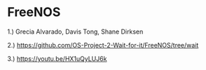 # FreeNOS
1.) Grecia Alvarado, Davis Tong, Shane Dirksen

2.) https://github.com/OS-Project-2-Wait-for-it/FreeNOS/tree/wait

3.) https://youtu.be/HX1uQyLUJ6k

